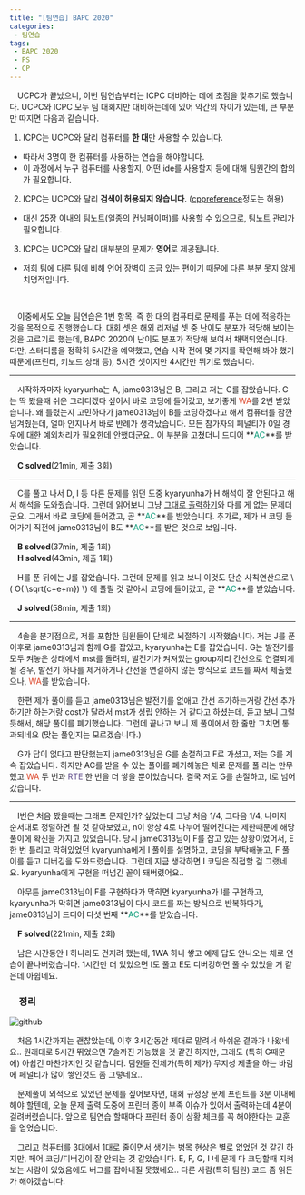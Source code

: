 ```yaml
---
title: "[팀연습] BAPC 2020"
categories:
 - 팀연습
tags:
 - BAPC 2020
 - PS
 - CP
---
```


　UCPC가 끝났으니, 이번 팀연습부터는 ICPC 대비하는 데에 초점을 맞추기로 했습니다. UCPC와 ICPC 모두 팀 대회지만 대비하는데에 있어 약간의 차이가 있는데, 큰 부분만 따지면 다음과 같습니다.

1. ICPC는 UCPC와 달리 컴퓨터를 **한 대**만 사용할 수 있습니다.
  - 따라서 3명이 한 컴퓨터를 사용하는 연습을 해야합니다.
  - 이 과정에서 누구 컴퓨터를 사용할지, 어떤 ide를 사용할지 등에 대해 팀원간의 합의가 필요합니다.
2. ICPC는 UCPC와 달리 **검색이 허용되지 않습니다**. ([cppreference](https://en.cppreference.com/w/)정도는 허용)
  - 대신 25장 이내의 팀노트(일종의 컨닝페이퍼)를 사용할 수 있으므로, 팀노트 관리가 필요합니다.
3. ICPC는 UCPC와 달리 대부분의 문제가 **영어**로 제공됩니다.
  - 저희 팀에 다른 팀에 비해 언어 장벽이 조금 있는 편이기 때문에 다른 부분 못지 않게 치명적입니다.
<br/>

　이중에서도 오늘 팀연습은 1번 항목, 즉 한 대의 컴퓨터로 문제를 푸는 데에 적응하는 것을 목적으로 진행했습니다. 대회 셋은 해외 리저널 셋 중 난이도 분포가 적당해 보이는 것을 고르기로 했는데, BAPC 2020이 난이도 분포가 적당해 보여서 채택되었습니다. 다만, 스터디룸을 정확히 5시간을 예약했고, 연습 시작 전에 몇 가지를 확인해 봐야 했기 때문에(프린터, 키보드 상태 등), 5시간 셋이지만 4시간만 뛰기로 했습니다.
<hr/>

　시작하자마자 kyaryunha는 A, jame0313님은 B, 그리고 저는 C를 잡았습니다. C는 딱 봤을때 쉬운 그리디겠다 싶어서 바로 코딩에 들어갔고, 보기좋게 <font color='#dd4124'>WA</font>를 2번 받았습니다. 왜 틀렸는지 고민하다가 jame0313님이 B를 코딩하겠다고 해서 컴퓨터를 잠깐 넘겨줬는데, 얼마 안지나서 바로 반례가 생각났습니다. 모든 참가자의 페널티가 0일 경우에 대한 예외처리가 필요한데 안했더군요.. 이 부분을 고쳤더니 드디어 **<font color='#009874'>AC</font>**를 받았습니다.

　**C solved**(21min, 제출 3회)
<hr/>

　C를 풀고 나서 D, I 등 다른 문제를 읽던 도중 kyaryunha가 H 해석이 잘 안된다고 해서 해석을 도와줬습니다. 그런데 읽어보니 그냥 [그대로 출력하기](https://www.acmicpc.net/problem/11718)와 다를 게 없는 문제더군요. 그래서 바로 코딩에 들어갔고, 곧 **<font color='#009874'>AC</font>**를 받았습니다. 추가로, 제가 H 코딩 들어가기 직전에 jame0313님이 B도 **<font color='#009874'>AC</font>**를 받은 것으로 보입니다.

　**B solved**(37min, 제출 1회)  
　**H solved**(43min, 제출 1회)

　H를 푼 뒤에는 J를 잡았습니다. 그런데 문제를 읽고 보니 이것도 단순 사칙연산으로 \\( O( \sqrt{c+e+m}) \\) 에 풀릴 것 같아서 코딩에 들어갔고, 곧 **<font color='#009874'>AC</font>**를 받았습니다.

　**J solved**(58min, 제출 1회)
<hr/>

　4솔을 분기점으로, 저를 포함한 팀원들이 단체로 뇌절하기 시작했습니다. 저는 J를 푼 이후로 jame0313님과 함께 G를 잡았고, kyaryunha는 E를 잡았습니다. G는 발전기를 모두 켜놓은 상태에서 mst를 돌려되, 발전기가 켜져있는 group끼리 간선으로 연결되게 될 경우, 발전기 하나를 제거하거나 간선을 연결하지 않는 방식으로 코드를 짜서 제출했으나, <font color='#dd4124'>WA</font>를 받았습니다.

　한편 제가 풀이를 듣고 jame0313님은 발전기를 없애고 간선 추가하는거랑 간선 추가하기만 하는거랑 cost가 달라서 mst가 성립 안하는 거 같다고 하셨는데, 듣고 보니 그럴듯해서, 해당 풀이를 폐기했습니다. 그런데 끝나고 보니 제 풀이에서 한 줄만 고치면 통과되네요 (맞는 풀인지는 모르겠습니다.)

　G가 답이 없다고 판단했는지 jame0313님은 G를 손절하고 F로 가셨고, 저는 G를 계속 잡았습니다. 하지만 AC를 받을 수 있는 풀이를 폐기해놓은 채로 문제를 풀 리는 만무했고 <font color='#dd4124'>WA</font> 두 번과 <font color='#5f4b8b'>RTE</font> 한 번을 더 쌓을 뿐이었습니다. 결국 저도 G를 손절하고, I로 넘어갔습니다.
<hr/>

　I번은 처음 봤을때는 그래프 문제인가? 싶었는데 그냥 처음 1/4, 그다음 1/4, 나머지 순서대로 정렬하면 될 것 같아보였고, n이 항상 4로 나누어 떨어진다는 제한때문에 해당 풀이에 확신을 가지고 있었습니다. 당시 jame0313님이 F를 잡고 있는 상황이었어서, E 한 번 틀리고 막혀있었던 kyaryunha에게 I 풀이를 설명하고, 코딩을 부탁해놓고, F 풀이를 듣고 디버깅을 도와드렸습니다. 그런데 지금 생각하면 I 코딩은 직접할 걸 그랬네요. kyaryunha에게 구현을 떠넘긴 꼴이 돼버렸어요..

　아무튼 jame0313님이 F를 구현하다가 막히면 kyaryunha가 I를 구현하고, kyaryunha가 막히면 jame0313님이 다시 코드를 짜는 방식으로 반복하다가, jame0313님이 드디어 다섯 번째 **<font color='#009874'>AC</font>**를 받았습니다.

　**F solved**(221min, 제출 2회)

　남은 시간동안 I 하나라도 건지려 했는데, 1WA 하나 쌓고 예제 답도 안나오는 채로 연습이 끝나버렸습니다. 1시간만 더 있었으면 I도 풀고 E도 디버깅하면 풀 수 있었을 거 같은데 아쉽네요.

### 　**정리**
![github](https://user-images.githubusercontent.com/51073213/131258695-e60ea2f8-6ed6-43ea-88b6-075383c88b71.png)

　처음 1시간까지는 괜찮았는데, 이후 3시간동안 제대로 말려서 아쉬운 결과가 나왔네요.. 원래대로 5시간 뛰었으면 7솔까진 가능했을 것 같긴 하지만, 그래도 (특히 G때문에) 아쉽긴 마찬가지인 것 같습니다. 팀원들 전체가(특히 제가) 무지성 제출을 하는 바람에 페널티가 많이 쌓인것도 좀 그렇네요..

　문제풀이 외적으로 있었던 문제를 짚어보자면, 대회 규정상 문제 프린트를 3분 이내에 해야 할텐데, 오늘 문제 출력 도중에 프린터 종이 부족 이슈가 있어서 출력하는데 4분이 걸려버렸습니다. 앞으로 팀연습 할때마다 프린터 종이 상황 체크를 꼭 해야한다는 교훈을 얻었습니다.

　그리고 컴퓨터를 3대에서 1대로 줄이면서 생기는 병목 현상은 별로 없었던 것 같긴 하지만, 페어 코딩/디버깅이 잘 안되는 것 같았습니다. E, F, G, I 네 문제 다 코딩할때 지켜보는 사람이 있었음에도 버그를 잡아내질 못했네요.. 다른 사람(특히 팀원) 코드 좀 읽든가 해야겠습니다.
